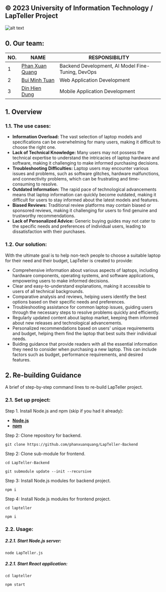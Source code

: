 **© 2023 University of Information Technology / LapTeller Project**
------------
![alt text](https://i.imgur.com/pXOoTDe.jpeg)
## 0. Our team:
| NO. | NAME | RESPONSIBILITY |
| --- | --- | --- |
| 1 | [Phan Xuan Quang](https://github.com/phanxuanquang "Phan Xuân Quang") | Backend Development, AI Model Fine-Tuning, DevOps |
| 2 | [Bui Minh Tuan](https://github.com/tuan20520342 "Bùi Minh Tuấn") | Web Application Development |
| 3 | [Din Hien Dung](https://github.com/dung-ovl "Dín Hiền Dũng") | Mobile Application Development |
## 1. Overview
### 1.1. The use cases:

- **Information Overload:** The vast selection of laptop models and specifications can be overwhelming for many users, making it difficult to choose the right one.
- **Lack of Technical Knowledge:** Many users may not possess the technical expertise to understand the intricacies of laptop hardware and software, making it challenging to make informed purchasing decisions.
- **Troubleshooting Difficulties:** Laptop users may encounter various issues and problems, such as software glitches, hardware malfunctions, and connectivity problems, which can be frustrating and time-consuming to resolve.
- **Outdated Information:** The rapid pace of technological advancements means that laptop information can quickly become outdated, making it difficult for users to stay informed about the latest models and features.
- **Biased Reviews:** Traditional review platforms may contain biased or sponsored reviews, making it challenging for users to find genuine and trustworthy recommendations.
- **Lack of Personalized Advice:** Generic buying guides may not cater to the specific needs and preferences of individual users, leading to dissatisfaction with their purchases.

### 1.2. Our solution:
With the ultimate goal is to help non-tech people to choose a suitable laptop for their need and their budget, LapTeller is created to provide:
- Comprehensive information about various aspects of laptops, including hardware components, operating systems, and software applications, empowering users to make informed decisions.
- Clear and easy-to-understand explanations, making it accessible to users of all technical backgrounds.
- Comparative analysis and reviews, helping users identify the best options based on their specific needs and preferences.
- Troubleshooting assistance for common laptop issues, guiding users through the necessary steps to resolve problems quickly and efficiently.
- Regularly updated content about laptop market, keeping them informed about new releases and technological advancements.
- Personalized recommendations based on users' unique requirements and budget, helping them find the laptop that best suits their individual needs.
- Buiding guidance that provide readers with all the essential information they need to consider when purchasing a new laptop. This can include factors such as budget, performance requirements, and desired features.

## 2. Re-building Guidance
A brief of step-by-step command lines to re-build LapTeller project.
### 2.1. Set up project:

Step 1. Install Node.js and npm (skip if you had it already):

- [**Node.js**](https://nodejs.org/en/download/package-manager)
- [**npm**](https://docs.npmjs.com/downloading-and-installing-node-js-and-npm)

Step 2: Clone repository for backend.
```console
git clone https://github.com/phanxuanquang/LapTeller-Backend
```

Step 2: Clone sub-module for frontend.
```console
cd LapTeller-Backend
```
```console
git submodule update --init --recursive
```

Step 3: Install Node.js modules for backend project.
```console
npm i
```

Step 4: Install Node.js modules for frontend project.
```console
cd lapteller
```
```console
npm i
```
### 2.2. Usage:
##### 2.2.1. Start Node.js server:
```console
node LapTeller.js
```
##### 2.2.1. Start React application:
```console
cd lapteller
```
```console
npm start
```
